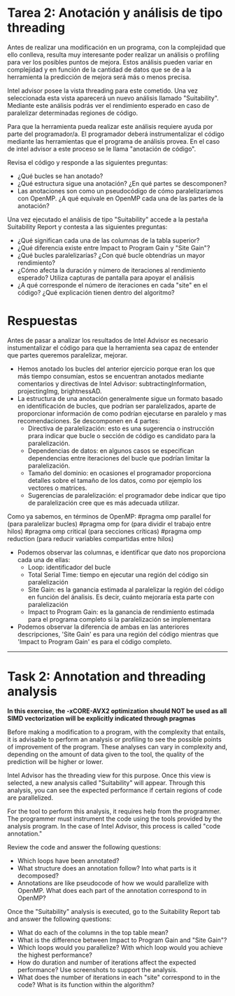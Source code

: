# Tarea 2: Anotación y análisis de tipo threading

Antes de realizar una modificación en un programa, con la complejidad que ello conlleva, resulta muy interesante poder realizar un análisis o profiling para ver los posibles puntos de mejora.
Estos análisis pueden variar en complejidad y en función de la cantidad de datos que se de a la herramienta la predicción de mejora será más o menos precisa.

Intel advisor posee la vista threading para este cometido. Una vez seleccionada esta vista aparecerá un nuevo análisis llamado "Suitability". Mediante este análisis podrás ver el rendimiento esperado en caso de paralelizar determinadas regiones de código.

Para que la herramienta pueda realizar este análisis requiere ayuda por parte del programador/a.
El programador deberá instrumentalizar el código mediante las herramientas que el programa de análisis provea. En el caso de intel advisor a este proceso se le llama "anotación de código".

Revisa el código y responde a las siguientes preguntas:

* ¿Qué bucles se han anotado?
* ¿Qué estructura sigue una anotación? ¿En qué partes se descomponen?
* Las anotaciones son como un pseudocódigo de cómo paralelizaríamos con OpenMP. ¿A qué equivale en OpenMP cada una de las partes de la anotación?

Una vez ejecutado el análisis de tipo "Suitability" accede a la pestaña Suitability Report y contesta a las siguientes preguntas:

* ¿Qué significan cada una de las columnas de la tabla superior?
* ¿Qué diferencia existe entre Impact to Program Gain y "Site Gain"?
* ¿Qué bucles paralelizarías? ¿Con qué bucle obtendrías un mayor rendimiento?
* ¿Cómo afecta la duración y número de iteraciones al rendimiento esperado? Utiliza capturas de pantalla para apoyar el análisis
* ¿A qué corresponde el número de iteraciones en cada "site" en el código? ¿Qué explicación tienen dentro del algoritmo?


# Respuestas

Antes de pasar a analizar los resultados de Intel Advisor es necesario instumentalizar el código para que la herramienta sea capaz de entender que partes queremos paralelizar, mejorar.
* Hemos anotado los bucles del anterior ejercicio porque eran los que más tiempo consumían, estos se encuentran anotados mediante comentarios y directivas de Intel Advisor: subtractingInformation, projectingImg, brightnessAD.
* La estructura de una anotación generalmente sigue un formato basado en identificación de bucles, que podrían ser paralelizados, aparte de proporcionar información de como podrían ejecutarse en paralelo y mas recomendaciones.
Se descomponen en 4 partes:
  - Directiva de paralelización: esto es una sugerencia o instrucción prara indicar que bucle o sección de código es candidato para la paralelización.
  - Dependencias de datos: en algunos casos se especifican dependencias entre iteraciones del bucle que podrían limitar la paralelización.
  - Tamaño del dominio: en ocasiones el programador proporciona detalles sobre el tamaño de los datos, como por ejemplo los vectores o matrices.
  - Sugerencias de paralelización: el programador debe indicar que tipo de paralelización cree que es más adecuada utilizar.

Como ya sabemos, en términos de OpenMP:
#pragma omp parallel for (para paralelizar bucles)
#pragma omp for (para dividir el trabajo entre hilos)
#pragma omp critical (para secciones críticas)
#pragma omp reduction (para reducir variables compartidas entre hilos)

* Podemos observar las columnas, e identificar que dato nos proporciona cada una de ellas:
  - Loop: identificador del bucle
  - Total Serial Time: tiempo en ejecutar una región del código sin paralelización
  - Site Gain: es la ganancia estimada al paralelizar la región del código en función del ánalisis. Es decir, cuánto mejoraría esta parte con paralelización
  - Impact to Program Gain: es la ganancia de rendimiento estimada para el programa completo si la paralelización se implementara
* Podemos observar la diferencia de ambas en las anteriores descripciones, 'Site Gain' es para una región del código mientras que 'Impact to Program Gain' es para el código completo.

---

# Task 2: Annotation and threading analysis

**In this exercise, the -xCORE-AVX2 optimization should NOT be used as all SIMD vectorization will be explicitly indicated through pragmas**

Before making a modification to a program, with the complexity that entails, it is advisable to perform an analysis or profiling to see the possible points of improvement of the program.
These analyses can vary in complexity and, depending on the amount of data given to the tool, the quality of the prediction will be higher or lower.

Intel Advisor has the threading view for this purpose. Once this view is selected, a new analysis called "Suitability" will appear. Through this analysis, you can see the expected performance if certain regions of code are parallelized.

For the tool to perform this analysis, it requires help from the programmer.
The programmer must instrument the code using the tools provided by the analysis program. In the case of Intel Advisor, this process is called "code annotation."

Review the code and answer the following questions:

* Which loops have been annotated?
* What structure does an annotation follow? Into what parts is it decomposed?
* Annotations are like pseudocode of how we would parallelize with OpenMP. What does each part of the annotation correspond to in OpenMP?

Once the "Suitability" analysis is executed, go to the Suitability Report tab and answer the following questions:

* What do each of the columns in the top table mean?
* What is the difference between Impact to Program Gain and "Site Gain"?
* Which loops would you parallelize? With which loop would you achieve the highest performance?
* How do duration and number of iterations affect the expected performance? Use screenshots to support the analysis.
* What does the number of iterations in each "site" correspond to in the code? What is its function within the algorithm?
